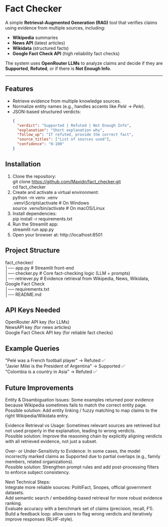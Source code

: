 # Fact Checker  

A simple **Retrieval-Augmented Generation (RAG)** tool that verifies claims using evidence from multiple sources, including:  

- **Wikipedia** summaries  
- **News API** (latest articles)  
- **Wikidata** (structured facts)  
- **Google Fact Check API** (high reliability fact checks)  

The system uses **OpenRouter LLMs** to analyze claims and decide if they are **Supported**, **Refuted**, or if there is **Not Enough Info**.  

---

## Features
- Retrieve evidence from multiple knowledge sources.  
- Normalize entity names (e.g., handles accents like *Pelé* → *Pele*).  
- JSON-based structured verdicts:  
  ```json
  {
    "verdict": "Supported | Refuted | Not Enough Info",
    "explanation": "Short explanation why",
    "follow_up": "If refuted, provide the correct fact",
    "source_titles": ["List of sources used"],
    "confidence": "0-100"
  }

## Installation
1. Clone the repository: <br> 
   git clone https://github.com/Maxidn/fact_checker.git <br>
   cd fact_checker
2. Create and activate a virtual environment:<br>
   python -m venv .venv <br>
  .venv\Scripts\activate   # On Windows <br>
   source .venv/bin/activate # On macOS/Linux <br>
3. Install dependencies: <br>
   pip install -r requirements.txt
4. Run the Streamlit app: <br>
  streamlit run app.py
5. Open your browser at: http://localhost:8501

## Project Structure
fact_checker/<br>
│── app.py         # Streamlit front-end<br> 
│── checker.py     # Core fact-checking logic (LLM + prompts)<br>
│── retriever.py   # Evidence retrieval from Wikipedia, News, Wikidata, Google Fact Check<br>
│── requirements.txt<br>
│── README.md

## API Keys Needed
OpenRouter API key (for LLMs)<br>
NewsAPI key (for news articles)<br>
Google Fact Check API key (for reliable fact checks)<br>

## Example Queries
"Pelé was a French football player" → Refuted ✅<br>
"Javier Milei is the President of Argentina" → Supported ✅<br>
"Colombia is a country in Asia" → Refuted ✅

## Future Improvements
Entity & Disambiguation Issues: Some examples returned poor evidence because Wikipedia sometimes fails to match the correct entity page.<br>
Possible solution: Add entity linking / fuzzy matching to map claims to the right Wikipedia/Wikidata entry.

Evidence Retrieval vs Usage: Sometimes relevant sources are retrieved but not used properly in the explanation, leading to wrong verdicts.<br>
Possible solution: Improve the reasoning chain by explicitly aligning verdicts with all retrieved evidence, not just a subset.

Over- or Under-Sensitivity to Evidence: In some cases, the model incorrectly marked claims as Supported due to partial overlaps (e.g., family members, related organizations).<br>
Possible solution: Strengthen prompt rules and add post-processing filters to enforce subject consistency.

Next Technical Steps:<br>
Integrate more reliable sources: PolitiFact, Snopes, official government datasets.<br>
Add semantic search / embedding-based retrieval for more robust evidence ranking.<br>
Evaluate accuracy with a benchmark set of claims (precision, recall, F1).<br>
Build a feedback loop: allow users to flag wrong verdicts and iteratively improve responses (RLHF-style).<br>





